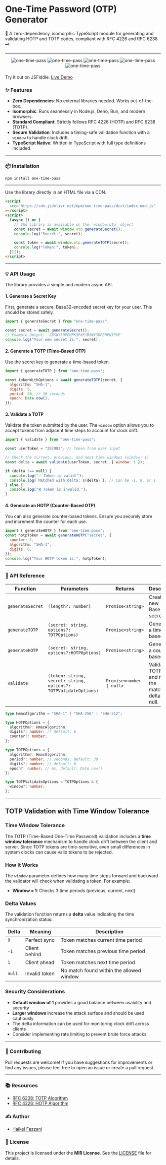 # One-Time Password (OTP) Generator

🔐 A zero-dependency, isomorphic TypeScript module for generating and validating
HOTP and TOTP codes, compliant with RFC 4226 and RFC 6238. 🗝️

---

<div align="center" style="width:100%; text-align:center; margin-bottom:20px;">
  <img src="https://badgen.net/bundlephobia/minzip/one-time-pass" alt="one-time-pass" />
  <img src="https://badgen.net/bundlephobia/dependency-count/one-time-pass" alt="one-time-pass" />
  <img src="https://badgen.net/npm/v/one-time-pass" alt="one-time-pass" />
  <img src="https://badgen.net/npm/dt/one-time-pass" alt="one-time-pass" />
  <img src="https://data.jsdelivr.com/v1/package/npm/one-time-pass/badge" alt="one-time-pass"/>
</div>

Try it out on JSFiddle:
[Live Demo](https://codepen.io/haikelfazzani/pen/pvjxdyp)

### ✨ Features

- **Zero Dependencies**: No external libraries needed. Works out-of-the-box.
- **Isomorphic**: Runs seamlessly in Node.js, Deno, Bun, and modern browsers.
- **Standard Compliant**: Strictly follows RFC 4226 (HOTP) and RFC 6238 (TOTP).
- **Secure Validation**: Includes a timing-safe validation function with a
  `window` to handle clock drift.
- **TypeScript Native**: Written in TypeScript with full type definitions
  included.

---

### 📦 Installation

```bash
npm install one-time-pass
```

---

Use the library directly in an HTML file via a CDN.

```html
<script
  src="https://cdn.jsdelivr.net/npm/one-time-pass/dist/index.umd.js"
></script>
<script>
  (async () => {
    // The library is available on the `window.otp` object
    const secret = await window.otp.generateSecret();
    console.log("Secret:", secret);

    const token = await window.otp.generateTOTP(secret);
    console.log("Token:", token);
  })();
</script>
```

---

### 💡 API Usage

The library provides a simple and modern async API.

#### **1. Generate a Secret Key**

First, generate a secure, Base32-encoded secret key for your user. This should
be stored safely.

```javascript
import { generateSecret } from "one-time-pass";

const secret = await generateSecret();
// Example Output: 'JBSWY3DPEHPK3PXPJBSWY3DPEHPK3PXP'
console.log("Your new secret is:", secret);
```

#### **2. Generate a TOTP (Time-Based OTP)**

Use the secret key to generate a time-based token.

```javascript
import { generateTOTP } from "one-time-pass";

const tokenWithOptions = await generateTOTP(secret, {
  algorithm: "SHA-1",
  digits: 6,
  period: 30, // 30 seconds
  epoch: Date.now(),
});
```

#### **3. Validate a TOTP**

Validate the token submitted by the user. The `window` option allows you to
accept tokens from adjacent time steps to account for clock drift.

```javascript
import { validate } from "one-time-pass";

const userToken = "287082"; // Token from user input

// Check the current, previous, and next time windows (window: 1)
const delta = await validate(userToken, secret, { window: 1 });

if (delta !== null) {
  console.log("✅ Token is valid!");
  console.log(`Matched with delta: ${delta}`); // Can be -1, 0, or 1
} else {
  console.log("❌ Token is invalid.");
}
```

#### **4. Generate an HOTP (Counter-Based OTP)**

You can also generate counter-based tokens. Ensure you securely store and
increment the counter for each use.

```javascript
import { generateHOTP } from "one-time-pass";
const hotpToken = await generateHOTP("secret", {
  counter: 1,
  algorithm: "SHA-1",
  digits: 6,
});
console.log("Your HOTP token is:", hotpToken);
```

---

### 🔧 API Reference

| Function         | Parameters                                                       | Returns                   | Description                                                   |
| ---------------- | ---------------------------------------------------------------- | ------------------------- | ------------------------------------------------------------- |
| `generateSecret` | `(length?: number)`                                              | `Promise<string>`         | Creates a new Base32 secret key.                              |
| `generateTOTP`   | `(secret: string, options?: TOTPOptions)`                        | `Promise<string>`         | Generates a time-based OTP.                                   |
| `generateHOTP`   | `(secret: string, options?:HOTPOptions)`                         | `Promise<string>`         | Generates a counter-based OTP.                                |
| `validate`       | `(token: string, secret: string, options?: TOTPValidateOptions)` | `Promise<number \| null>` | Validates a TOTP token and returns the matched delta or null. |

```ts
type HmacAlgorithm = "SHA-1" | "SHA-256" | "SHA-512";

type HOTPOptions = {
  algorithm?: HmacAlgorithm;
  digits?: number; // default: 6
  counter?: number;
};

type TOTPOptions = {
  algorithm?: HmacAlgorithm;
  period?: number; // seconds, default: 30
  digits?: number; // default: 6
  epoch?: number; // ms, default: Date.now()
};

type TOTPValidateOptions = TOTPOptions & {
  window?: number;
};
```

---

## TOTP Validation with Time Window Tolerance

### Time Window Tolerance

The TOTP (Time-Based One-Time Password) validation includes a **time window
tolerance** mechanism to handle clock drift between the client and server. Since
TOTP tokens are time-sensitive, even small differences in system clocks can
cause valid tokens to be rejected.

### How It Works

The `window` parameter defines how many time steps forward and backward the
validator will check when validating a token. For example:

- **Window = 1**: Checks 3 time periods (previous, current, next)

### Delta Values

The validation function returns a **delta** value indicating the time
synchronization status:

| Delta        | Meaning       | Description                                        |
| ------------ | ------------- | -------------------------------------------------- |
| `0`          | Perfect sync  | Token matches current time period                  |
| `-1`         | Client behind | Token matches previous time period                 |
| `1`          | Client ahead  | Token matches next time period                     |
| `null`       | Invalid token | No match found within the allowed window           |

### Security Considerations

- **Default window of 1** provides a good balance between usability and security
- **Larger windows** increase the attack surface and should be used cautiously
- The delta information can be used for monitoring clock drift across clients
- Consider implementing rate limiting to prevent brute force attacks

---

### 🤝 Contributing

Pull requests are welcome\! If you have suggestions for improvements or find any
issues, please feel free to open an issue or create a pull request.

---

### 📚 Resources

- [RFC 6238: TOTP Algorithm](https://datatracker.ietf.org/doc/html/rfc6238)
- [RFC 4226: HOTP Algorithm](https://datatracker.ietf.org/doc/html/rfc4226)

### ✍️ Author

- [Haikel Fazzani](https://github.com/haikelfazzani)

### 📜 License

This project is licensed under the **MIR License**. See the
[LICENSE](LICENSE.md) file for details.
